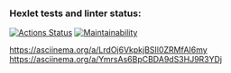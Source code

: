 ### Hexlet tests and linter status:

[![Actions Status](https://github.com/PxHA-source/frontend-project-44/actions/workflows/hexlet-check.yml/badge.svg)](https://github.com/PxHA-source/frontend-project-44/actions)
[![Maintainability](https://api.codeclimate.com/v1/badges/4fe8ffd14a71f7ed7534/maintainability)](https://codeclimate.com/github/PxHA-source/frontend-project-44/maintainability)

https://asciinema.org/a/LrdOj6VkpkjBSIl0ZRMfAI6my
https://asciinema.org/a/YmrsAs6BpCBDA9dS3HJ9R3YDj
